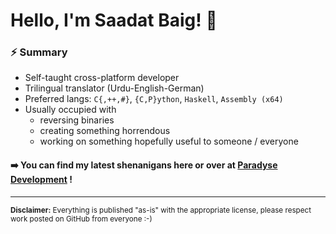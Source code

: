 # Hello, I'm Saadat Baig! 👋
### ⚡️ Summary
- Self-taught cross-platform developer
- Trilingual translator (Urdu-English-German)
- Preferred langs: `C{,++,#}`, `{C,P}ython`, `Haskell`, `Assembly (x64)`
- Usually occupied with
  - reversing binaries
  - creating something horrendous
  - working on something hopefully useful to someone / everyone

#### ➡️ You can find my latest shenanigans here or over at [Paradyse Development](https://github.com/Paradyse-Development) !

---

<sup>
<b>Disclaimer:</b> Everything is published "as-is" with the appropriate license, please respect work posted on GitHub from everyone :-)
</sup>
